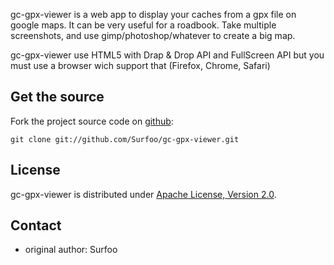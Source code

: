 gc-gpx-viewer is a web app to display your caches from a gpx file on google maps. 
It can be very useful for a roadbook. Take multiple screenshots, and use gimp/photoshop/whatever to create a big map.

gc-gpx-viewer use HTML5 with Drap & Drop API and FullScreen API but you must use a browser wich support that (Firefox, Chrome, Safari)

Get the source
--------------

Fork the project source code on [github](https://github.com/Surfoo/georoadbook/):

	git clone git://github.com/Surfoo/gc-gpx-viewer.git

License
-------

gc-gpx-viewer is distributed under [Apache License, Version 2.0](http://www.apache.org/licenses/LICENSE-2.0).

Contact
-------

- original author: Surfoo